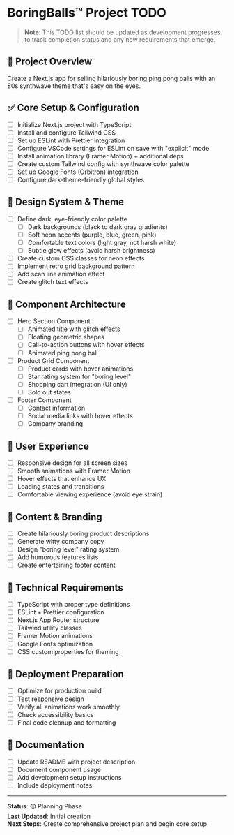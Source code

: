 # BoringBalls™ Project TODO

> **Note**: This TODO list should be updated as development progresses to track completion status and any new requirements that emerge.

## 🎯 Project Overview
Create a Next.js app for selling hilariously boring ping pong balls with an 80s synthwave theme that's easy on the eyes.

## ✅ Core Setup & Configuration
- [ ] Initialize Next.js project with TypeScript
- [ ] Install and configure Tailwind CSS
- [ ] Set up ESLint with Prettier integration
- [ ] Configure VSCode settings for ESLint on save with "explicit" mode
- [ ] Install animation library (Framer Motion) + additional deps
- [ ] Create custom Tailwind config with synthwave color palette
- [ ] Set up Google Fonts (Orbitron) integration
- [ ] Configure dark-theme-friendly global styles

## 🎨 Design System & Theme
- [ ] Define dark, eye-friendly color palette
  - [ ] Dark backgrounds (black to dark gray gradients)
  - [ ] Soft neon accents (purple, blue, green, pink)
  - [ ] Comfortable text colors (light gray, not harsh white)
  - [ ] Subtle glow effects (avoid harsh brightness)
- [ ] Create custom CSS classes for neon effects
- [ ] Implement retro grid background pattern
- [ ] Add scan line animation effect
- [ ] Create glitch text effects

## 🧩 Component Architecture
- [ ] Hero Section Component
  - [ ] Animated title with glitch effects
  - [ ] Floating geometric shapes
  - [ ] Call-to-action buttons with hover effects
  - [ ] Animated ping pong ball
- [ ] Product Grid Component
  - [ ] Product cards with hover animations
  - [ ] Star rating system for "boring level"
  - [ ] Shopping cart integration (UI only)
  - [ ] Sold out states
- [ ] Footer Component
  - [ ] Contact information
  - [ ] Social media links with hover effects
  - [ ] Company branding

## 📱 User Experience
- [ ] Responsive design for all screen sizes
- [ ] Smooth animations with Framer Motion
- [ ] Hover effects that enhance UX
- [ ] Loading states and transitions
- [ ] Comfortable viewing experience (avoid eye strain)

## 🏓 Content & Branding
- [ ] Create hilariously boring product descriptions
- [ ] Generate witty company copy
- [ ] Design "boring level" rating system
- [ ] Add humorous features lists
- [ ] Create entertaining footer content

## 🔧 Technical Requirements
- [ ] TypeScript with proper type definitions
- [ ] ESLint + Prettier configuration
- [ ] Next.js App Router structure
- [ ] Tailwind utility classes
- [ ] Framer Motion animations
- [ ] Google Fonts optimization
- [ ] CSS custom properties for theming

## 🚀 Deployment Preparation
- [ ] Optimize for production build
- [ ] Test responsive design
- [ ] Verify all animations work smoothly
- [ ] Check accessibility basics
- [ ] Final code cleanup and formatting

## 📝 Documentation
- [ ] Update README with project description
- [ ] Document component usage
- [ ] Add development setup instructions
- [ ] Include deployment notes

---
**Status**: 🟡 Planning Phase  
**Last Updated**: Initial creation  
**Next Steps**: Create comprehensive project plan and begin core setup 